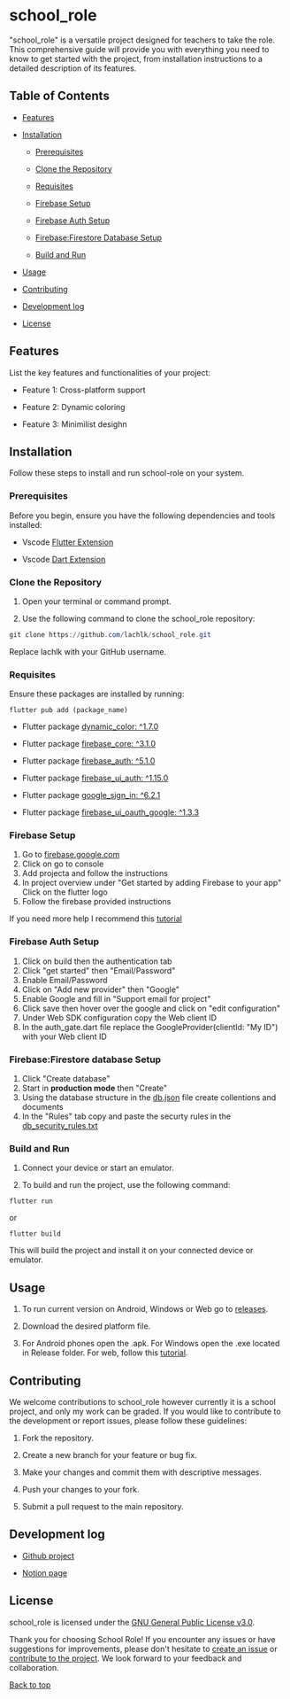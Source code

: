 # school_role

"school_role" is a versatile project designed for teachers to take the role. This comprehensive guide will provide you with everything you need to know to get started with the project, from installation instructions to a detailed description of its features.

## Table of Contents

- [Features](#features)

- [Installation](#installation)

  - [Prerequisites](#prerequisites)

  - [Clone the Repository](#clone-the-repository)
  - [Requisites](#requisites)
  - [Firebase Setup](#firebase-setup)
  - [Firebase Auth Setup](#firebase-auth-setup)
  - [Firebase:Firestore Database Setup](#firebasefirestore-database-setup)

  - [Build and Run](#build-and-run)

- [Usage](#usage)

- [Contributing](#contributing)

- [Development log](#development-log)

- [License](#license)

## Features

List the key features and functionalities of your project:

- Feature 1: Cross-platform support

- Feature 2: Dynamic coloring

- Feature 3: Minimilist desighn

## Installation

Follow these steps to install and run school-role on your system.

### Prerequisites

Before you begin, ensure you have the following dependencies and tools installed:

- Vscode [Flutter Extension](https://marketplace.visualstudio.com/items?itemName=Dart-Code.flutter)

- Vscode [Dart Extension](https://marketplace.visualstudio.com/items?itemName=Dart-Code.dart-code)


### Clone the Repository

1. Open your terminal or command prompt.

2. Use the following command to clone the school_role repository:

```Powershell
git clone https://github.com/lachlk/school_role.git
```

   Replace lachlk with your GitHub username.

### Requisites

Ensure these packages are installed by running:
```
flutter pub add (package_name)
```
- Flutter package [dynamic_color: ^1.7.0](https://pub.dev/packages/dynamic_color)

- Flutter package [firebase_core: ^3.1.0](https://pub.dev/packages/firebase_core)

- Flutter package [firebase_auth: ^5.1.0](https://pub.dev/packages/firebase_auth)

- Flutter package [firebase_ui_auth: ^1.15.0](https://pub.dev/packages/firebase_ui_auth)

- Flutter package [google_sign_in: ^6.2.1](https://pub.dev/packages/google_sign_in)

- Flutter package [firebase_ui_oauth_google: ^1.3.3](https://pub.dev/packages/firebase_ui_oauth_google)

### Firebase Setup
1. Go to [firebase.google.com](https://firebase.google.com/)
2. Click on go to console
3. Add projecta and follow the instructions
4. In project overview under "Get started by adding Firebase to your app" Click on the flutter logo
5. Follow the firebase provided instructions

If you need more help I recommend this [tutorial](https://firebase.google.com/docs/flutter/setup?platform=ios)

### Firebase Auth Setup
1. Click on build then the authentication tab
2. Click "get started" then "Email/Password"
3. Enable Email/Password
4. Click on "Add new provider" then "Google" 
5. Enable Google and fill in "Support email for project"
6. Click save then hover over the google and click on "edit configuration"
7. Under Web SDK configuration copy the Web client ID
8. In the auth_gate.dart file replace the GoogleProvider(clientId: "My ID") with your Web client ID

### Firebase:Firestore database Setup
1. Click "Create database"
2. Start in **production mode** then "Create"
3. Using the database structure in the [db.json](db.json) file create collentions and documents
4. In the "Rules" tab copy and paste the securty rules in the [db_security_rules.txt](db_security_rules.txt)

### Build and Run

1. Connect your device or start an emulator.

2. To build and run the project, use the following command:

```
flutter run
```
or
```
flutter build
```

This will build the project and install it on your connected device or emulator.

## Usage

1. To run current version on Android, Windows or Web go to [releases](https://github.com/lachlk/school_role/releases).

2. Download the desired platform file.

3. For Android phones open the .apk. For Windows open the .exe located in Release folder. For web, follow this [tutorial](https://dev.to/tyu1996/deploying-flutter-web-app-on-live-server-5c5).

## Contributing

We welcome contributions to school_role however currently it is a school project, and only my work can be graded. If you would like to contribute to the development or report issues, please follow these guidelines:

1. Fork the repository.

2. Create a new branch for your feature or bug fix.

3. Make your changes and commit them with descriptive messages.

4. Push your changes to your fork.

5. Submit a pull request to the main repository.

## Development log
- [Github project](https://github.com/users/lachlk/projects/1/)

- [Notion page](https://bevel-newsboy-d57.notion.site/7DIT-Major-Project-Portfolio-1263e97aa2a8475e8f1301712843601a?pvs=4)

## License

school_role is licensed under the [GNU General Public License v3.0](https://github.com/lachlk/school_role/blob/main/LICENSE).

Thank you for choosing School Role! If you encounter any issues or have suggestions for improvements, please don't hesitate to [create an issue](https://github.com/lachlk/school_role/issues/new/choose) or [contribute to the project](#contributing). We look forward to your feedback and collaboration.

[Back to top](#school_role)